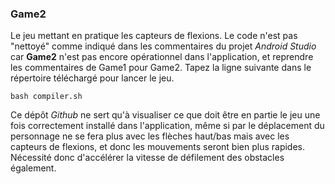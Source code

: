 ### Game2
Le jeu mettant en pratique les capteurs de flexions.
Le code n'est pas "nettoyé" comme indiqué dans les commentaires du projet *Android Studio* car **Game2** n'est pas encore opérationnel dans l'application, et reprendre les commentaires de Game1 pour Game2. Tapez la ligne suivante dans le répertoire téléchargé pour lancer le jeu.

```
bash compiler.sh
```

Ce dépôt *Github* ne sert qu'à visualiser ce que doit être en partie le jeu une fois correctement installé dans l'application, même si par le déplacement du personnage ne se fera plus avec les flèches haut/bas mais avec les capteurs de flexions, et donc les mouvements seront bien plus rapides. Nécessité donc d'accélérer la vitesse de défilement des obstacles également.
